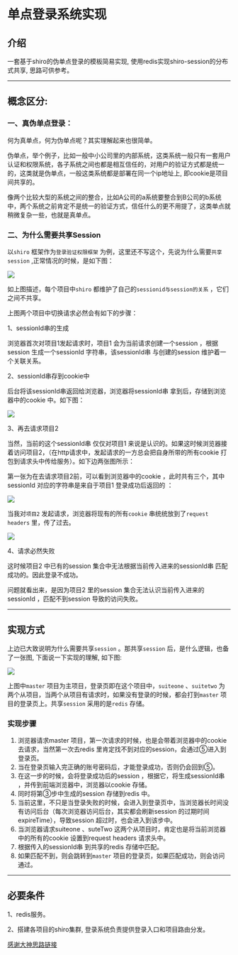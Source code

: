 

# 单点登录系统实现

## 介绍

一套基于shiro的伪单点登录的模板简易实现, 使用redis实现shiro-session的分布式共享, 思路可供参考。

---

## 概念区分:

### 一、真伪单点登录：

何为真单点，何为伪单点呢？其实理解起来也很简单。

伪单点，举个例子，比如一般中小公司里的内部系统，这类系统一般只有一套用户认证和权限系统，各子系统之间也都是相互信任的，对用户的验证方式都是统一的，这类就是伪单点，一般这类系统都是部署在同一个ip地址上, 即cookie是项目间共享的。

像两个比较大型的系统之间的整合，比如A公司的a系统要整合到B公司的b系统中，两个系统之前肯定不是统一的验证方式，信任什么的更不用提了，这类单点就稍微复杂一些，也就是真单点。

### 二、为什么需要共享Session

以`shiro` 框架作为`登录验证权限框架` 为例，这里还不写这个，先说为什么需要`共享session` ,正常情况的时候，是如下图： 

![](http://cathetine.cn/images/github/sso-project/1.png)

如上图描述，每个项目中`shiro` 都维护了自己的`sessionid与session的关系` ，它们之间不共享。

上图两个项目中切换请求必然会有如下的步骤：

1、sessionId串的生成

浏览器首次对项目1发起请求时，项目1 会为当前请求创建一个session ，根据session 生成一个sessionId 字符串，该sessionId串 与创建的session 维护着一个关联关系。

2、sessionId串存到cookie中

后台将该sessionId串返回给浏览器，浏览器将sessionId串 拿到后，存储到浏览器中的cookie 中。如下图： 

![](http://cathetine.cn/images/github/sso-project/2.png)

3、再去请求项目2

当然，当前的这个sessionId串 仅仅对项目1 来说是认识的。如果这时候浏览器接着访问项目2，（在http请求中，发起请求的一方总会把自身所带的所有cookie 打包到请求头中传给服务）。如下边两张图所示：

第一张为在去请求项目2前，可以看到浏览器中的cookie ，此时共有三个，其中sessionId 对应的字符串是来自于项目1 登录成功后返回的 ： 

![](http://cathetine.cn/images/github/sso-project/3.png)

当我对`项目2` 发起请求，浏览器将现有的所有`cookie` 串统统放到了`request headers` 里，传了过去。 

![](http://cathetine.cn/images/github/sso-project/4.png)

4、请求必然失败

这时候项目2 中已有的session 集合中无法根据当前传入进来的sessionId串 匹配成功的。因此登录不成功。

问题就看出来，是因为项目2 里的session 集合无法认识当前传入进来的sessionId ，匹配不到session 导致的访问失败。

---

## 实现方式

上边已大致说明为什么需要共享`session` 。那共享`session` 后，是什么逻辑，也备了一张图, 下面说一下实现的理解, 如下图:

![](http://cathetine.cn/images/github/sso-project/5.png)

上图中`master` 项目为主项目，登录页即在这个项目中，`suiteone` 、`suitetwo` 为两个从项目，当两个从项目有请求时，如果没有登录的时候，都会打到`master` 项目的登录页上。共享`session` 采用的是`redis` 存储。

### 实现步骤

1. 浏览器请求master 项目，第一次请求的时候，也是会带着浏览器中的cookie 去请求，当然第一次去redis 里肯定找不到对应的session，会通过⑤进入到登录页。
2. 当在登录页输入完正确的账号密码后，才能登录成功，否则仍会回到⑤。
3. 在这一步的时候，会将登录成功后的session ，根据它，将生成sessionId串 ，并传到前端浏览器中，浏览器以cookie 存储。
4. 同时将第③步中生成的session 存储到redis 中。
5. 当前这里，不只是当登录失败的时候，会进入到登录页中，当浏览器长时间没有访问后台（每次浏览器访问后台，其实都会刷新session 的过期时间expireTime），导致session 超过时，也会进入到该步中。
6. 当浏览器请求suiteone 、suteTwo 这两个从项目时，肯定也是将当前浏览器中的所有的cookie 设置到request headers 请求头中。
7. 根据传入的sessionId串 到共享的redis 存储中匹配。
8. 如果匹配不到，则会跳转到`master` 项目的登录页，如果匹配成功，则会访问通过。

---

## 必要条件

1、redis服务。

2、搭建各项目的shiro集群, 登录系统负责提供登录入口和项目路由分发。

[感谢大神思路链接](https://blog.csdn.net/wohaqiyi/article/details/81342741)